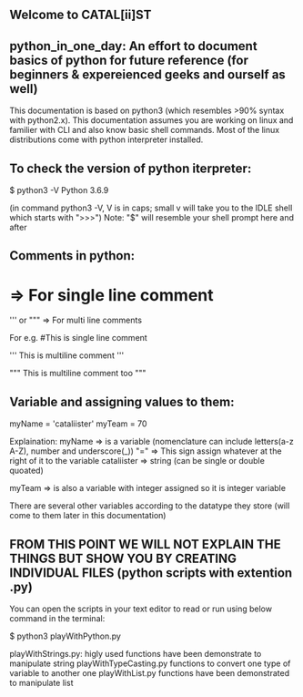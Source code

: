 Welcome to CATAL[ii]ST
----------------------

python_in_one_day: An effort to document basics of python for future reference (for beginners & expereienced geeks and ourself as well)
-----------------
This documentation is based on python3 (which resembles >90% syntax with python2.x). This documentation assumes you are working on linux and familier with CLI and also know basic shell commands. Most of the linux distributions come with python interpreter installed.  

To check the version of python iterpreter:
-----------------------------------------
 $ python3 -V 
Python 3.6.9

(in command python3 -V, V is in caps; small v will take you to the IDLE shell which starts with ">>>")
Note: "$" will resemble your shell prompt here and after


Comments in python:
-------------------
# =>            For single line comment
''' or """ =>   For multi line comments

For e.g. 
#This is single line comment

'''
This is
multiline
comment
'''

"""
This is
multiline
comment
too
"""


Variable and assigning values to them:
-------------------------------------
myName = 'cataliister'
myTeam = 70

Explaination:
myName => is a variable (nomenclature can include letters(a-z A-Z), number and underscore(_))
"=" => This sign assign whatever at the right of it to the variable
cataliister => string (can be single or double quoated)

myTeam => is also a variable with integer assigned so it is integer variable

There are several other variables according to the datatype they store (will come to them later in this documentation)


FROM THIS POINT WE WILL NOT EXPLAIN THE THINGS BUT SHOW YOU BY CREATING INDIVIDUAL FILES (python scripts with extention .py)
----------------------------------------------------------------------------------------------------------------------------
You can open the scripts in your text editor to read or run using below command in the terminal:

$ python3 playWithPython.py


playWithStrings.py:         higly used functions have been demonstrate to manipulate string
playWithTypeCasting.py      functions to convert one type of variable to another one
playWithList.py             functions have been demonstrated to manipulate list



